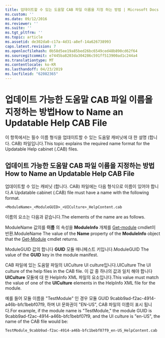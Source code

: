 ```yaml
---
title: 업데이트할 수 있는 도움말 CAB 파일 이름을 지정 하는 방법 | Microsoft Docs
ms.custom: ''
ms.date: 09/12/2016
ms.reviewer: ''
ms.suite: ''
ms.tgt_pltfrm: ''
ms.topic: article
ms.assetid: de302da0-c17a-4d31-a8ef-14a626738993
caps.latest.revision: 7
ms.openlocfilehash: 0b58d5ee19a85bed26bc6549ced48b890cd62f64
ms.sourcegitcommit: e7445ba8203da304286c591ff513900ad1c244a4
ms.translationtype: MT
ms.contentlocale: ko-KR
ms.lasthandoff: 04/23/2019
ms.locfileid: "62082365"
---
```

# <a name="how-to-name-an-updatable-help-cab-file"></a><span data-ttu-id="104aa-102">업데이트 가능한 도움말 CAB 파일 이름을 지정하는 방법</span><span class="sxs-lookup"><span data-stu-id="104aa-102">How to Name an Updatable Help CAB File</span></span>

<span data-ttu-id="104aa-103">이 항목에서는 필수 이름 형식을 업데이트할 수 있는 도움말 캐비닛에 대 한 설명 (합니다. CAB) 파일입니다.</span><span class="sxs-lookup"><span data-stu-id="104aa-103">This topic explains the required name format for the Updatable Help cabinet (.CAB) files.</span></span>

## <a name="how-to-name-an-updatable-help-cab-file"></a><span data-ttu-id="104aa-104">업데이트 가능한 도움말 CAB 파일 이름을 지정하는 방법</span><span class="sxs-lookup"><span data-stu-id="104aa-104">How to Name an Updatable Help CAB File</span></span>

<span data-ttu-id="104aa-105">업데이트할 수 있는 캐비닛 (합니다. CAB) 파일에는 다음 형식으로 이름이 있어야 합니다.</span><span class="sxs-lookup"><span data-stu-id="104aa-105">A Updatable cabinet (.CAB) file must have a name with the following format.</span></span>

`<ModuleName>_<ModuleGUID>_<UICulture>_HelpContent.cab`

<span data-ttu-id="104aa-106">이름의 요소는 다음과 같습니다.</span><span class="sxs-lookup"><span data-stu-id="104aa-106">The elements of the name are as follows.</span></span>

<span data-ttu-id="104aa-107">ModuleName 값의를 **이름** 의 속성을 **ModuleInfo** 개체를 [Get-module](/powershell/module/Microsoft.PowerShell.Core/Get-Module) cmdlet이 반환.</span><span class="sxs-lookup"><span data-stu-id="104aa-107">ModuleName The value of the **Name** property of the **ModuleInfo** object that the [Get-Module](/powershell/module/Microsoft.PowerShell.Core/Get-Module) cmdlet returns.</span></span>

<span data-ttu-id="104aa-108">ModuleGUID 값의 합니다 **GUID** 모듈 매니페스트 키입니다.</span><span class="sxs-lookup"><span data-stu-id="104aa-108">ModuleGUID The value of the **GUID** key in the module manifest.</span></span>

<span data-ttu-id="104aa-109">CAB 파일에 있는 도움말 파일의 UICulture UI culture입니다.</span><span class="sxs-lookup"><span data-stu-id="104aa-109">UICulture The UI culture of the help files in the CAB file.</span></span> <span data-ttu-id="104aa-110">이 값 중 하나의 값과 일치 해야 합니다 **UICulture** 모듈에 대 한 HelpInfo XML 파일의 요소입니다.</span><span class="sxs-lookup"><span data-stu-id="104aa-110">This value must match the value of one of the **UICulture** elements in the HelpInfo XML file for the module.</span></span>

<span data-ttu-id="104aa-111">예를 들어 모듈 이름을 "TestModule" 인 경우 모듈 GUID 9cabb9ad-f2ac-4914-a46b-bfc1bebf07f9, 하며 UI 문화권이 "EN-US", CAB 파일의 이름이 표시 됩니다.</span><span class="sxs-lookup"><span data-stu-id="104aa-111">For example, if the module name is "TestModule," the module GUID is 9cabb9ad-f2ac-4914-a46b-bfc1bebf07f9, and the UI culture is "en-US", the name of the CAB file would be:</span></span>

`TestModule_9cabb9ad-f2ac-4914-a46b-bfc1bebf07f9_en-US_HelpContent.cab`